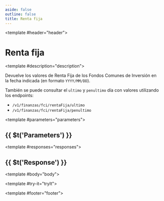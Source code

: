 ```yaml
---
aside: false
outline: false
title: Renta fija
---
```


<script setup>
import { useRoute, useData } from 'vitepress'

const route = useRoute()

const { isDark } = useData()
</script>

<Operation method="GET" id="get-finanzas-fci-renta-fija-fecha">

<template #header="header">

# Renta fija

</template>

<template #description="description">

Devuelve los valores de Renta Fija de los Fondos Comunes de Inversión en la fecha indicada (en formato `YYYY/MM/DD`).

También se puede consultar el `ultimo` y `penultimo` día con valores utilizando los endpoints: 

- `/v1/finanzas/fci/rentaFija/ultimo`
- `/v1/finanzas/fci/rentaFija/penultimo`

<!--@include: ./parts/get-finanzas-fci-renta-fija-fecha-description-after.md -->

</template>

<template #parameters="parameters">

## {{ $t('Parameters') }}

<Parameters operation-id="get-finanzas-fci-renta-fija-fecha" :parameters="parameters.parameters" />

</template>

<template #responses="responses">

## {{ $t('Response') }}

<Responses :responses="responses.responses" :schema="responses.schema" :responseType="responses.responseType" :isDark="isDark">

<template #body="body">

<ResponseBody :schema="body.schema" :responseType="body.responseType" />

</template>

</Responses>

</template>

<template #try-it="tryIt">

<TryWithVariables :operation-id="tryIt.operationId" :method="tryIt.method" :path="tryIt.path" :baseUrl="tryIt.baseUrl" :isDark="isDark" />

</template>

<template #footer="footer">

<!--@include: ./parts/get-finanzas-fci-renta-fija-fecha-footer.md -->

</template>

</Operation>
